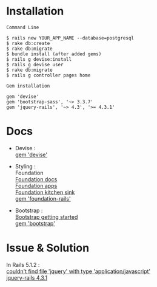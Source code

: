 # Installation  
````  
Command Line    
  
$ rails new YOUR_APP_NAME --database=postgresql  
$ rake db:create  
$ rake db:migrate  
$ bundle install (after added gems)  
$ rails g devise:install  
$ rails g devise user  
$ rake db:migrate   
$ rails g controller pages home  

````  
  
````  
Gem installation  
  
gem 'devise' 
gem 'bootstrap-sass', '~> 3.3.7'  
gem 'jquery-rails', '~> 4.3', '>= 4.3.1'  
````    
  
  
# Docs  
  * Devise :  
  [gem 'devise'](https://github.com/plataformatec/devise)  
      
  * Styling :  
    Foundation      
    [Foundation docs](http://foundation.zurb.com/sites/docs/installation.html)  
    [Foundation apps](http://foundation.zurb.com/apps.html)  
    [Foundation kitchen sink](http://foundation.zurb.com/sites/docs/kitchen-sink.html)  
    [gem 'foundation-rails'](https://github.com/zurb/foundation-rails)   
    
  * Bootstrap :  
    [Bootstrap getting started](http://getbootstrap.com/getting-started/)  
    [gem 'bootstrap'](https://github.com/twbs/bootstrap-rubygem)  
      
        
# Issue & Solution  
 In Rails 5.1.2 :   
 [couldn't find file 'jquery' with type 'application/javascript'](https://stackoverflow.com/questions/22582097/sprocketsfilenotfound-in-staticpageshome)      
 [jquery-rails 4.3.1](https://rubygems.org/gems/jquery-rails/versions/4.3.1)   


   